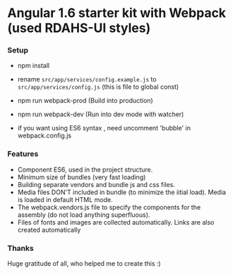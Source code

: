 # Angular 1.6 starter kit with Webpack (used RDAHS-UI styles)

### Setup

- npm install
- rename `src/app/services/config.example.js` to `src/app/services/config.js` (this is file to global const)

- npm run webpack-prod (Build into production)
- npm run webpack-dev (Run into dev mode with watcher)

* if you want using ES6 syntax , need uncomment 'bubble' in webpack.config.js

### Features

- Component ES6, used in the project structure.
- Minimum size of bundles (very fast loading)
- Building separate vendors and bundle js and css files.
- Media files DON'T included in bundle (to minimize the iitial load). Media is loaded in default HTML mode.
- The webpack.vendors.js file to specify the components for the assembly (do not load anything superfluous).
- Files of fonts and images are collected automatically. Links are also created automatically

### Thanks

Huge gratitude of all, who helped me to create this :)